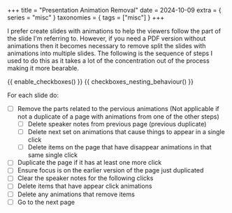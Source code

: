 +++
title = "Presentation Animation Removal"
date = 2024-10-09
extra = { series = "misc" }
taxonomies = { tags = ["misc"] }
+++

I prefer create slides with animations to help the viewers follow the part of the slide I'm referring to.
However, if you need a PDF version without animations then it becomes necessary to remove split the slides with animations into multiple slides.
The following is the sequence of steps I used to do this as it takes a lot of the concentration out of the process making it more bearable.

{{ enable_checkboxes() }}
{{ checkboxes_nesting_behaviour() }}

For each slide do:

- [ ] Remove the parts related to the pervious animations (Not applicable if not a duplicate of a page with animations from one of the other steps)
  - [ ] Delete speaker notes from previous page (previous duplicate)
  - [ ] Delete next set on animations that cause things to appear in a single click
  - [ ] Delete items on the page that have disappear animations in that same single click
- [ ] Duplicate the page if it has at least one more click
- [ ] Ensure focus is on the earlier version of the page just duplicated
- [ ] Clear the speaker notes for the following clicks
- [ ] Delete items that have appear click animations
- [ ] Delete any animations that remove items
- [ ] Go to the next page

